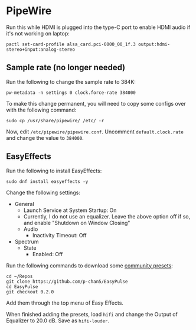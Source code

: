 # PipeWire

Run this while HDMI is plugged into the type-C port to enable HDMI audio if it's not working on laptop:

```
pactl set-card-profile alsa_card.pci-0000_00_1f.3 output:hdmi-stereo+input:analog-stereo
```

## Sample rate (no longer needed)

Run the following to change the sample rate to 384K:

```
pw-metadata -n settings 0 clock.force-rate 384000
```

To make this change permanent, you will need to copy some configs over with the following command:

```
sudo cp /usr/share/pipewire/ /etc/ -r
```

Now, edit `/etc/pipewire/pipewire.conf`. Uncomment `default.clock.rate` and change the value to `384000`.

## EasyEffects

Run the following to install EasyEffects:

```
sudo dnf install easyeffects -y
```

Change the following settings:

- General
  - Launch Service at System Startup: On
  - Currently, I do not use an equalizer. Leave the above option off if so, and enable "Shutdown on Window Closing"
  - Audio
    - Inactivity Timeout: Off
- Spectrum
  - State
    - Enabled: Off

Run the following commands to download some [community presets](https://github.com/wwmm/easyeffects/wiki/Community-presets):

```
cd ~/Repos
git clone https://github.com/p-chan5/EasyPulse
cd EasyPulse
git checkout 0.2.0
```

Add them through the top menu of Easy Effects.

When finished adding the presets, load `hifi` and change the Output of Equalizer to 20.0 dB. Save as `hifi-louder`.
